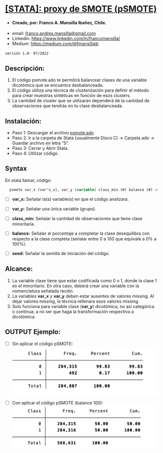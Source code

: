 # [[STATA]: proxy de SMOTE (pSMOTE)](https://drive.google.com/drive/folders/15kW1maLs2cRrP2HynBgrp4AzSiW6N0Y-?usp=sharing) 

- #### Creado, por: Franco A. Mansilla Ibañez, Chile.
- email: franco.andres.mansilla@gmail.com
- Linkedin: https://www.linkedin.com/in/francomansilla/
- Medium: https://medium.com/@fmansillaib

`versión 1.0- 07/2022`

## Descripción: 

1. El código psmote.ado te permitirá  balancear clases de una variable dicotómica que se encuentra desbalanceada. 
2. El código utiliza una técnica de clusterización para definir el método para crear muestras sintéticas en función de esos clusters.
3. La cantidad de cluster que se utilizaran dependerá de la cantidad de observaciones que tendrás en tu clase desbalanceada. 

## Instalación:
- Paso 1: Descargar el archivo [psmote.ado](https://drive.google.com/drive/folders/15kW1maLs2cRrP2HynBgrp4AzSiW6N0Y-?usp=sharing) 
- Paso 2: Ir a la carpeta de Stata (usualmente Disco C) -> Carpeta ado -> Guardar archivo en letra “S”.
- Paso 3: Cerrar y Abrir Stata. 
- Paso 4: Utilizar código.

## Syntax 

En stata llamar, código:

```stata
  psmote var_x (var's_x), var_y (variable) class_min (#) balance (#) seed (#)
```

- [ ] **var_x:** Señalar la(s) variable(s) en que el código analizara. 
- [ ] **var_y:** Señalar una única variable (grupo).
-	[ ] **class_min:** Señalar la cantidad de observaciones que tiene clase minoritaria. 
-	[ ] **balance:** Señalar el porcentaje a completar la clase desequilibra con respecto a la clase completa (señalar entre 0 a 100 que equivale a 0% a 100%).
-	[ ] **seed:** Señalar la semilla de iniciación del código. 


## Alcance:

1. La variable clase tiene que estar codificada como 0 o 1, donde la clase 1 es el minoritario. En otra caso, deberá crear una variable con la nomenclatura señalada recién.
2. La variables **var_x** y **var_y** deben estar ausentes de valores missing. Al dejar valores missing, la técnica rellenara esos valores missing. 
3. Solo funciona para variable clase (**var_y**) dicotómica, no así categórica o continua; a no ser que haga la transformación respectiva a dicotómica. 

## OUTPUT Ejemplo:
- [ ] Sin aplicar el código pSMOTE:
![sin pSMOTE](https://github.com/fmansillaib/stata_pSMOTE/blob/main/4.%20Imagenes/1.sin_psmote.png)

- [ ] Con aplicar el código pSMOTE (balance 100):
![con pSMOTE](https://github.com/fmansillaib/stata_pSMOTE/blob/main/4.%20Imagenes/2.con_psmote.png)

